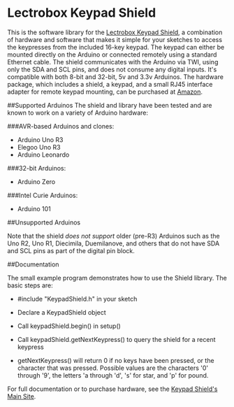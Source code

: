 # Lectrobox Keypad Shield

This is the software library for the [Lectrobox Keypad
Shield](http://www.lectrobox.com/keypad), a combination of hardware
and software that makes it simple for your sketches to access the
keypresses from the included 16-key keypad. The keypad can either be
mounted directly on the Arduino or connected remotely using a standard
Ethernet cable. The shield communicates with the Arduino via TWI,
using only the SDA and SCL pins, and does not consume any digital
inputs. It's compatible with both 8-bit and 32-bit, 5v and 3.3v
Arduinos. The hardware package, which includes a shield, a keypad, and
a small RJ45 interface adapter for remote keypad mounting, can be
purchased at [Amazon](https://www.amazon.com/gp/product/B06XGSYP1C/ref=as_li_qf_sp_asin_il_tl?ie=UTF8&camp=1789&creative=9325&creativeASIN=B06XGSYP1C&linkCode=as2&tag=lectrobox-20).

##Supported Arduinos
The shield and library have been tested and are known to work on a
variety of Arduino hardware:

###AVR-based Arduinos and clones:
* Arduino Uno R3
* Elegoo Uno R3
* Arduino Leonardo

###32-bit Arduinos:
* Arduino Zero

###Intel Curie Arduinos:
* Arduino 101

##Unsupported Arduinos

Note that the shield *does not support* older (pre-R3) Arduinos such
as the Uno R2, Uno R1, Diecimila, Duemilanove, and others that do not
have SDA and SCL pins as part of the digital pin block.

##Documentation

The small example program demonstrates how to use the Shield
library. The basic steps are:

* \#include "KeypadShield.h" in your sketch

* Declare a KeypadShield object

* Call keypadShield.begin() in setup()

* Call keypadShield.getNextKeypress() to query the shield for a recent
  keypress

* getNextKeypress() will return 0 if no keys have been pressed, or the
  character that was pressed. Possible values are the characters '0'
  through '9', the letters 'a through 'd', 's' for star, and 'p' for
  pound.

For full documentation or to purchase hardware,
see the [Keypad Shield's Main Site](http://www.lectrobox.com/keypad).
